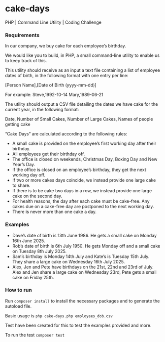 # cake-days
PHP | Command Line Utility | Coding Challenge


### Requirements
In our company, we buy cake for each employee’s birthday.

We would like you to build, in PHP, a small command-line utility to enable us to keep track of this.

This utility should receive as an input a text file containing a list of employee dates of birth, in the following format with one entry per line:


[Person Name],[Date of Birth (yyyy-mm-dd)]

For example:
Steve,1992-10-14
Mary,1989-06-21

The utility should output a CSV file detailing the dates we have cake for the current year, in the following format:

Date, Number of Small Cakes, Number of Large Cakes, Names of people getting cake

“Cake Days” are calculated according to the following rules:

* A small cake is provided on the employee’s first working day after their birthday.
* All employees get their birthday off.
* The office is closed on weekends, Christmas Day, Boxing Day and New Year’s Day.
* If the office is closed on an employee’s birthday, they get the next working day off.
* If two or more cakes days coincide, we instead provide one large cake to share.
* If there is to be cake two days in a row, we instead provide one large cake on the second
day.
* For health reasons, the day after each cake must be cake-free. Any cakes due on a cake-free
day are postponed to the next working day.
* There is never more than one cake a day.

### Examples
* Dave’s date of birth is 13th June 1986. He gets a small cake on Monday 16th June 2025.
* Rob’s date of birth is 6th July 1950. He gets Monday off and a small cake on Tuesday 8th July 2025.
* Sam’s birthday is Monday 14th July and Kate’s is Tuesday 15th July. They share a large cake on
Wednesday 16th July 2025.
* Alex, Jen and Pete have birthdays on the 21st, 22nd and 23rd of July. Alex and Jen share a large
cake on Wednesday 23rd, Pete gets a small cake on Friday 25th.

### How to run

Run `composer install` to install the necessary packages and to generate the autoload file.

Basic usage is `php cake-days.php employees_dob.csv`

Test have been created for this to test the examples provided and more.

To run the test `composer test`